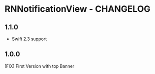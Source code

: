 # RNNotificationView - CHANGELOG

## 1.1.0
- Swift 2.3 support

## 1.0.0
[FIX] First Version with top Banner

